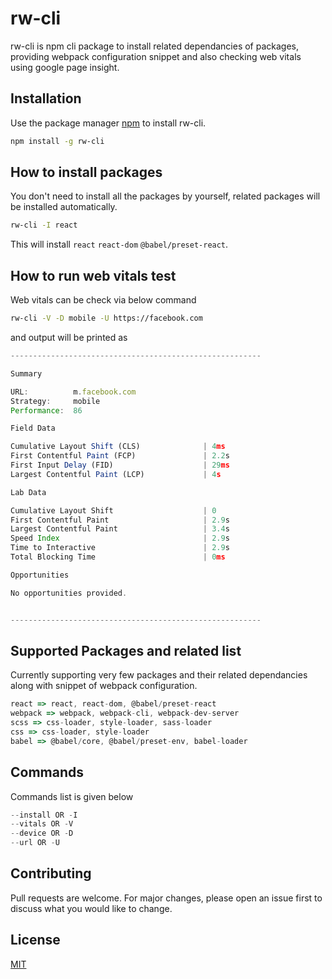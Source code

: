 # rw-cli

rw-cli is npm cli package to install related dependancies of packages, providing webpack configuration snippet and also checking web vitals using google page insight.

## Installation

Use the package manager [npm](https://www.npmjs.com/package/@amitruls1/rw-cli) to install rw-cli.

```bash
npm install -g rw-cli
```

## How to install packages

You don't need to install all the packages by yourself, related packages will be installed automatically.

```bash
rw-cli -I react
```

This will install `react` `react-dom` `@babel/preset-react`.

## How to run web vitals test

Web vitals can be check via below command

```bash
rw-cli -V -D mobile -U https://facebook.com
```

and output will be printed as

```js
--------------------------------------------------------

Summary

URL:          m.facebook.com
Strategy:     mobile
Performance:  86

Field Data

Cumulative Layout Shift (CLS)              | 4ms
First Contentful Paint (FCP)               | 2.2s
First Input Delay (FID)                    | 29ms
Largest Contentful Paint (LCP)             | 4s

Lab Data

Cumulative Layout Shift                    | 0
First Contentful Paint                     | 2.9s
Largest Contentful Paint                   | 3.4s
Speed Index                                | 2.9s
Time to Interactive                        | 2.9s
Total Blocking Time                        | 0ms

Opportunities

No opportunities provided.


--------------------------------------------------------
```

## Supported Packages and related list

Currently supporting very few packages and their related dependancies along with snippet of webpack configuration.

```js
react => react, react-dom, @babel/preset-react
webpack => webpack, webpack-cli, webpack-dev-server
scss => css-loader, style-loader, sass-loader
css => css-loader, style-loader
babel => @babel/core, @babel/preset-env, babel-loader
```

## Commands

Commands list is given below

```js
--install OR -I
--vitals OR -V
--device OR -D
--url OR -U
```

## Contributing

Pull requests are welcome. For major changes, please open an issue first to discuss what you would like to change.

## License

[MIT](https://choosealicense.com/licenses/mit/)
